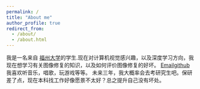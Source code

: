 ```yaml
---
permalink: /
title: "About me"
author_profile: true
redirect_from: 
  - /about/
  - /about.html
---
```


我是一名来自 [福州大学](https://www.fzu.edu.cn/)的学生.现在对计算机视觉感兴趣，以及深度学习方向，我现在想学习有关图像修复的知识，以及如何评价图像修复的好坏。
[Email](1870471060@qq.com)[github](https://github.com/zaohuan)
我喜欢听音乐，唱歌，玩游戏等等。
未来三年，我大概率会去考研究生吧。保研差了点，现在本科找工作好像愿景不太好？总之提升自己没有坏处。

